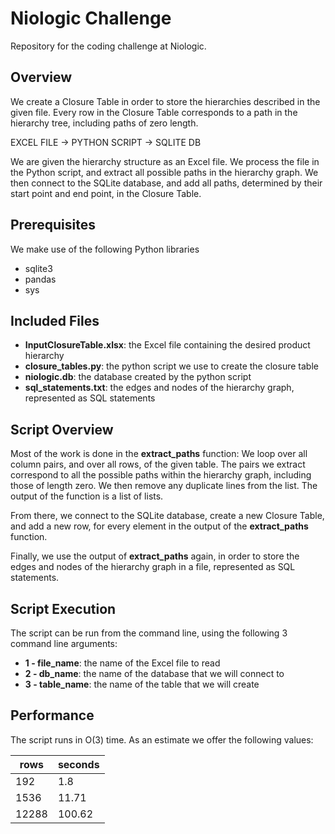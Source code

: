 # Niologic Challenge

Repository for the coding challenge at Niologic.

## Overview

We create a Closure Table in order to store the hierarchies described in the given file. Every row in the Closure Table corresponds to a path in the hierarchy tree, including paths of zero length.

EXCEL FILE &#8594; PYTHON SCRIPT &#8594; SQLITE DB

We are given the hierarchy structure as an Excel file. We process the file in the Python script, and extract all possible paths in the hierarchy graph. We then connect to the SQLite database, and add all paths, determined by their start point and end point, in the Closure Table.


## Prerequisites

We make use of the following Python libraries

  - sqlite3
  - pandas
  - sys
  
  
## Included Files  

  - **InputClosureTable.xlsx**: the Excel file containing the desired product hierarchy
  - **closure_tables.py**: the python script we use to create the closure table
  - **niologic.db**: the database created by the python script
  - **sql_statements.txt**: the edges and nodes of the hierarchy graph, represented as SQL statements


## Script Overview

Most of the work is done in the **extract_paths** function:
We loop over all column pairs, and over all rows, of the given table. The pairs we extract correspond to all the possible paths within the hierarchy graph, including those of length zero. We then remove any duplicate lines from the list. The output of the function is a list of lists.

From there, we connect to the SQLite database, create a new Closure Table, and add a new row, for every element in the output of the **extract_paths** function.

Finally, we use the output of **extract_paths** again, in order to store the edges and nodes of the hierarchy graph in a file, represented as SQL statements.

## Script Execution

The script can be run from the command line, using the following 3 command line arguments:
  - **1 - file_name**: the name of the Excel file to read 
  - **2 - db_name**: the name of the database that we will connect to
  - **3 - table_name**: the name of the table that we will create


  
## Performance  

  The script runs in O(3) time. As an estimate we offer the following values:
  
  | rows  | seconds |
|-------|---------|
| 192   | 1.8     |
| 1536  | 11.71   |
| 12288 | 100.62  |
